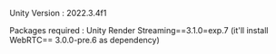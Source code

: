 Unity Version : 2022.3.4f1

Packages required : Unity Render Streaming==3.1.0=exp.7 (it'll install WebRTC== 3.0.0-pre.6 as dependency)
